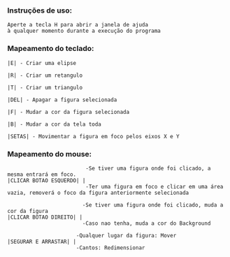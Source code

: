 ### Instruções de uso:

    Aperte a tecla H para abrir a janela de ajuda
    à qualquer momento durante a execução do programa

### Mapeamento do teclado:

    |E| - Criar uma elipse

    |R| - Criar um retangulo

    |T| - Criar um triangulo

    |DEL| - Apagar a figura selecionada

    |F| - Mudar a cor da figura selecionada

    |B| - Mudar a cor da tela toda

    |SETAS| - Movimentar a figura em foco pelos eixos X e Y

### Mapeamento do mouse:

                             -Se tiver uma figura onde foi clicado, a mesma entrará em foco.
    |CLICAR BOTAO ESQUERDO| | 
                             -Ter uma figura em foco e clicar em uma área vazia, removerá o foco da figura anteriormente selecionada

                            -Se tiver uma figura onde foi clicado, muda a cor da figura
    |CLICAR BOTAO DIREITO| | 
                            -Caso nao tenha, muda a cor do Background

                          -Qualquer lugar da figura: Mover
    |SEGURAR E ARRASTAR| |
                          -Cantos: Redimensionar

